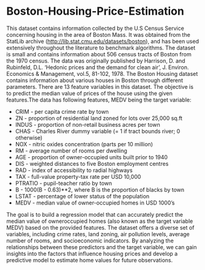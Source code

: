 # Boston-Housing-Price-Estimation

This dataset contains information collected by the U.S Census Service concerning housing in the area
of Boston Mass. It was obtained from the StatLib archive (http://lib.stat.cmu.edu/datasets/boston),
and has been used extensively throughout the literature to benchmark algorithms. The dataset is
small and contains information about 506 census tracts of Boston from the 1970 census.
The data was originally published by Harrison, D. and Rubinfeld, D.L. ‘Hedonic prices and the
demand for clean air’, J. Environ. Economics & Management, vol.5, 81-102, 1978.
The Boston Housing dataset contains information about various houses in Boston through different
parameters. There are 13 feature variables in this dataset. The objective is to predict the median
value of prices of the house using the given features.The data has following features, MEDV being the
target variable:

* CRIM - per capita crime rate by town
* ZN - proportion of residential land zoned for lots over 25,000 sq.ft
* INDUS - proportion of non-retail business acres per town
* CHAS - Charles River dummy variable (= 1 if tract bounds river; 0 otherwise)
* NOX - nitric oxides concentration (parts per 10 million)
* RM - average number of rooms per dwelling
* AGE - proportion of owner-occupied units built prior to 1940
* DIS - weighted distances to five Boston employment centres
* RAD - index of accessibility to radial highways
* TAX - full-value property-tax rate per USD 10,000
* PTRATIO - pupil-teacher ratio by town
* B - 1000(B - 0.63)**2, where B is the proportion of blacks by town
* LSTAT - percentage of lower status of the population
* MEDV - median value of owner-occupied homes in USD 1000’s

The goal is to build a regression model that can accurately predict the median value of owneroccupied
homes (also known as the target variable MEDV) based on the provided features. The dataset
offers a diverse set of variables, including crime rates, land zoning, air pollution levels, average number
of rooms, and socioeconomic indicators. By analyzing the relationships between these predictors and
the target variable, we can gain insights into the factors that influence housing prices and develop a
predictive model to estimate home values for future observations.

